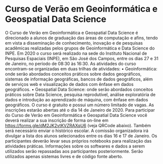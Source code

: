 # Curso de Verão em Geoinformática e Geospatial Data Science


O Curso de Verão em Geoinformática e Geospatial Data Science é direcionado a alunos de graduação das áreas de computação e afins, tendo em vista a disseminação de conhecimento, inovação e de pesquisas acadêmicas realizadas pelos grupos de Geoinformática e Data Science do INPE. Em 2020 o curso será realizado na sede do Instituto Nacional de Pesquisas Espaciais (INPE), em São José dos Campos, entre os dias 27 e 31 de Janeiro, no período de 08:30 às 16:30.
As atividades do curso encontram-se organizadas em duas trilhas de atividades:
• Geoinformática: onde serão abordados conceitos práticos sobre dados geográficos, sistemas de informação geográficas, bancos de dados geográficos, além de serviços web e visualização de dados com ênfase em dados geográficos.
• Geospatial Data Science: onde serão abordados conceitos práticos sobre Data Science, pesquisa reprodutível, análise exploratória de dados e introdução ao aprendizado de máquina, com ênfase em dados geográficos.
O curso é gratuito e possui um número limitado de vagas. As inscrições estarão abertas até o dia 14 de Janeiro de 2020. Para participar do Curso de Verão em Geoinformática e Geospatial Data Science você deverá realizar a sua inscrição de forma on-line em https://forms.gle/dM2JK2vtKVZRAXqU6 (veja QRCode abaixo). Também será necessário enviar o histórico escolar. A comissão organizadora irá divulgar a lista dos alunos selecionados entre os dias 16 e 17 de Janeiro.
Os participantes deverão levar seus próprios notebooks para realização das atividades práticas. Informações sobre os softwares e dados a serem utilizados serão repassadas aos participantes posteriormente. Serão utilizados apenas sistemas livres e de código fonte aberto.
